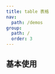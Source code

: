 ```yaml
---
title: table 表格
nav:
  path: /demos
group:
  path: /
  order: 3
---
```


## 基本使用

<code src="../table/index.tsx" background="#f5f5f5" />
